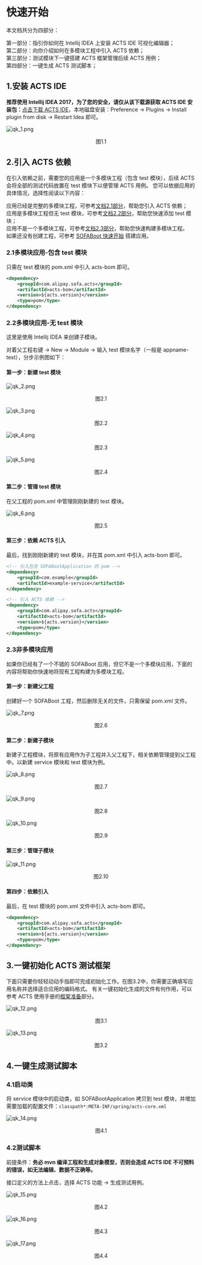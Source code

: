 # 快速开始

本文档共分为四部分：

第一部分：指引你如何在 Intellij IDEA 上安装 ACTS IDE 可视化编辑器；<br/>
第二部分：向你介绍如何在多模块工程中引入 ACTS 依赖；<br/>
第三部分：测试模块下一键搭建 ACTS 框架管理后续 ACTS 用例；<br/>
第四部分：一键生成 ACTS 测试脚本；

## 1.安装 ACTS IDE

__推荐使用 Intellij IDEA 2017，为了您的安全，请仅从该下载源获取 ACTS IDE 安装包：__[点击下载 ACTS IDE](https://gw.alipayobjects.com/os/basement_prod/c09f3a6a-b49a-4ab9-a56e-4994e033ae7b.zip)，本地磁盘安装：Preference -> Plugins -> Install plugin from disk -> Restart Idea 即可。

![qk_1.png](./resources/qk_1.png)
<p align="center">图1.1</p>

## 2.引入 ACTS 依赖
在引入依赖之前，需要您的应用是一个多模块工程（包含 test 模块），后续 ACTS 会将全部的测试代码放置在 test 模块下以便管理 ACTS 用例。
您可以依据应用的具体情况，选择性阅读以下内容：<br/>

应用已经是完整的多模块工程，可参考[文档2.1部分](#21多模块应用-包含-test-模块)，帮助您引入 ACTS 依赖；<br/>
应用是多模块工程但无 test 模块，可参考[文档2.2部分](#22多模块应用-无-test-模块)，帮助您快速添加 test 模块；<br/>
应用不是一个多模块工程，可参考[文档2.3部分](#23非多模块应用)，帮助您快速构建多模块工程。<br/>
如果还没有创建工程，可参考 [SOFABoot 快速开始](http://www.sofastack.tech/sofa-boot/docs/QuickStart) 搭建应用。

### 2.1多模块应用-包含 test 模块

只需在 test 模块的 pom.xml 中引入 acts-bom 即可。
```xml
<dependency>
    <groupId>com.alipay.sofa.acts</groupId>
    <artifactId>acts-bom</artifactId>
    <version>${acts.version}</version>
    <type>pom</type>
</dependency>
```

### 2.2多模块应用-无 test 模块

这里是使用 Intellij IDEA 来创建子模块。

对着父工程右键 -> New -> Module -> 输入 test 模块名字（一般是 appname-test），分步示例图如下：

#### 第一步：新建 test 模块

![qk_2.png](./resources/qk_2.png)
<p align="center">图2.1</p>


![qk_3.png](./resources/qk_3.png)
<p align="center">图2.2</p>

![qk_4.png](./resources/qk_4.png)
<p align="center">图2.3</p>


![qk_5.png](./resources/qk_5.png)
<p align="center">图2.4</p>

#### 第二步：管理 test 模块
在父工程的 pom.xml 中管理刚刚新建的 test 模块。

![qk_6.png](./resources/qk_6.png)
<p align="center">图2.5</p>


#### 第三步：依赖 ACTS 引入
最后，找到刚刚新建的 test 模块，并在其 pom.xml 中引入 acts-bom 即可。
```xml
<!-- 引入包含 SOFABootApplication 的 pom -->
<dependency>
    <groupId>com.example</groupId>
    <artifactId>example-service</artifactId>
</dependency>

<!-- 引入 ACTS 依赖 -->
<dependency>
    <groupId>com.alipay.sofa.acts</groupId>
    <artifactId>acts-bom</artifactId>
    <version>${acts.version}</version>
    <type>pom</type>
</dependency>
```

### 2.3非多模块应用
如果你已经有了一个不错的 SOFABoot 应用，但它不是一个多模块应用，下面的内容将帮助你快速地将现有工程构建为多模块工程。

#### 第一步：新建父工程
创建好一个 SOFABoot 工程，然后删除无关的文件，只需保留 pom.xml 文件。

![qk_7.png](./resources/qk_7.png)
<p align="center">图2.6</p>

#### 第二步：新建子模块

新建子工程模块，将原有应用作为子工程并入父工程下，相关依赖管理提到父工程中。以新建 service 模块和 test 模块为例。

![qk_8.png](./resources/qk_8.png)
<p align="center">图2.7</p>

![qk_9.png](./resources/qk_9.png)
<p align="center">图2.8</p>


![qk_10.png](./resources/qk_10.png)
<p align="center">图2.9</p>

#### 第三步：管理子模块

![qk_11.png](./resources/qk_11.png)
<p align="center">图2.10</p>

#### 第四步：依赖引入
最后，在 test 模块的 pom.xml 文件中引入 acts-bom 即可。
```xml
<dependency>
    <groupId>com.alipay.sofa.acts</groupId>
    <artifactId>acts-bom</artifactId>
    <version>${acts.version}</version>
    <type>pom</type>
</dependency>
```

## 3.一键初始化 ACTS 测试框架
下面只需要你轻轻动动手指即可完成初始化工作。在图3.2中，你需要正确填写应用名称并选择适合应用的编码格式。
有关一键初始化生成的文件有何作用，可以参考 ACTS 使用手册的[框架准备](./Usage-Ready.md#一键配置的说明)部分。

![qk_12.png](./resources/qk_12.png)
<p align="center">图3.1</p>

![qk_13.png](./resources/qk_13.png)
<p align="center">图3.2</p>

## 4.一键生成测试脚本

### 4.1启动类
将 service 模块中的启动类，如 SOFABootApplication 拷贝到 test 模块，并增加需要加载的配置文件：`classpath*:META-INF/spring/acts-core.xml`

![qk_14.png](./resources/qk_14.png)
<p align="center">图4.1</p>

### 4.2测试脚本

前提条件：__务必 mvn 编译工程和生成对象模型，否则会造成 ACTS IDE 不可预料的错误，如无法编辑、数据不正确等。__

接口定义的方法上点击，选择 ACTS 功能 -> 生成测试用例。

![qk_15.png](./resources/qk_15.png)
<p align="center">图4.2</p>


![qk_16.png](./resources/qk_16.png)
<p align="center">图4.3</p>


![qk_17.png](./resources/qk_17.png)
<p align="center">图4.4</p>
